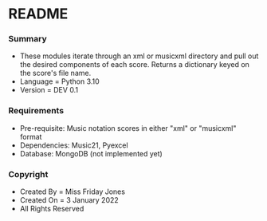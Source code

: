 # README #


### Summary ###

* These modules iterate through an xml or musicxml directory and pull out the desired components of each score.  Returns a dictionary keyed on the score's file name.
* Language = Python 3.10
* Version = DEV 0.1


### Requirements ###

* Pre-requisite: Music notation scores in either "xml" or "musicxml" format
* Dependencies: Music21, Pyexcel 
* Database: MongoDB (not implemented yet)


### Copyright ###

* Created By = Miss Friday Jones
* Created On = 3 January 2022
* All Rights Reserved